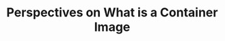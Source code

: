 ---
# Accomplishments widget.
widget: "howto"  # See https://sourcethemes.com/academic/docs/page-builder/
headless: true  # This file represents a page section.
active: true  # Activate this widget? true/false
weight: 1  # Order that this section will appear.
title: "Perspectives on What is a Container Image"
subtitle: ""

# Date format
#   Refer to https://sourcethemes.com/academic/docs/customization/#date-format
date_format: "Jan 2006"

# Accomplishments.
#   Add/remove as many `[[item]]` blocks below as you like.
#   `title`, `organization` and `date_start` are the required parameters.
#   Leave other parameters empty if not required.
#   Begin/end multi-line descriptions with 3 quotes `"""`.
item: 


smallItem: 
 - title: "Keys, Tokens and Too Much Trust Found in Container Images"
   summary: "blog.aquasec.com"
   linkText: ""
   linkUrl: "https://blog.aquasec.com/container-secrets-keys-tokens-and-too-much-trust-found-in-popular-container-images"
   openNewWindow: 
   image: "https://res.cloudinary.com/agile-seo/image/fetch/w_62,dpr_1.0,d_blank_am8gzx.png/https%3A%2F%2Flogo.clearbit.com%2Fblog.aquasec.com%3Fsize%3D250" 
 - title: "Building Docker Images"
   summary: "projectatomic.io"
   linkText: ""
   linkUrl: "http://www.projectatomic.io/docs/docker-building-images/"
   openNewWindow: 
   image: "https://res.cloudinary.com/agile-seo/image/fetch/w_62,dpr_1.0,d_blank_am8gzx.png/https%3A%2F%2Flogo.clearbit.com%2Fprojectatomic.io%3Fsize%3D250" 
 - title: "The Difference Between an Image and a Container"
   summary: "bioboxes.org"
   linkText: ""
   linkUrl: "http://bioboxes.org/docs/images-vs-containers/"
   openNewWindow: 
   image: "https://res.cloudinary.com/agile-seo/image/fetch/w_62,dpr_1.0,d_blank_am8gzx.png/https%3A%2F%2Flogo.clearbit.com%2Fbioboxes.org%3Fsize%3D250"
---